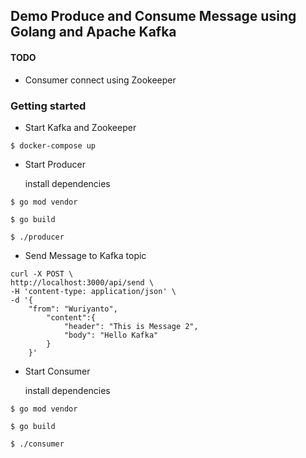 ## Demo Produce and Consume Message using Golang and Apache Kafka

#### TODO
- Consumer connect using Zookeeper

### Getting started

- Start Kafka and Zookeeper
```shell
$ docker-compose up
```

- Start Producer

  install dependencies
```shell
$ go mod vendor
```
```shell
$ go build
```
```shell
$ ./producer
```

- Send Message to Kafka topic
```shell
curl -X POST \
http://localhost:3000/api/send \
-H 'content-type: application/json' \
-d '{
    "from": "Wuriyanto",
        "content":{
            "header": "This is Message 2",
            "body": "Hello Kafka"
        }
    }'
```

- Start Consumer

  install dependencies
```shell
$ go mod vendor
```
```shell
$ go build
```
```shell
$ ./consumer
```